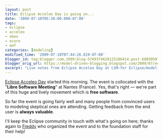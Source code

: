 ```yaml
---
layout: post
title: Eclipse Acceleo Day is going on...
date: '2009-07-10T05:38:00.000-07:00'
tags:
- eclipse
- acceleo
- obeo
- ecore
- emf
categories: [modeling]
modified_time: '2009-07-10T07:44:26.819-07:00'
blogger_id: tag:blogger.com,1999:blog-5749374620125186414.post-6885050748279084818
blogger_orig_url: https://model-driven-blogging.blogspot.com/2009/07/eclipse-acceleo-day-is-going-on.html
excerpt: "Live notes from Eclipse Acceleo Day at LSM—for Eclipse/modeling practitioners following community news, sessions, and takeaways as they happen."
---
```


[Eclipse Acceleo Day](https://www.eclipse.dev/org/press-release/20090618_AcceleoDay.php) started this morning. The event is collocated with the "**Libre Software Meeting**" at Nantes (France). Yes, that's right — we're part of this huge and lively movement which is **free software**.

So far the event is going fairly well and many people from convinced users to modeling skeptical ones are attending. Getting feedback from the end user is **always valuable**.

I'll keep the Eclipse community in touch with what's going on here; thanks again to [Freddy](https://freddyallilaire.blogspot.com/) who organized the event and to the foundation staff for their help!
